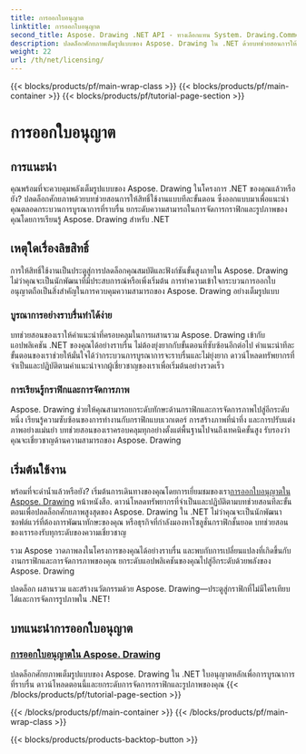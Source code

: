 ```yaml
---
title: การออกใบอนุญาต
linktitle: การออกใบอนุญาต
second_title: Aspose. Drawing .NET API - ทางเลือกแทน System. Drawing.Common
description: ปลดล็อกศักยภาพเต็มรูปแบบของ Aspose. Drawing ใน .NET ด้วยบทช่วยสอนการให้สิทธิ์การใช้งานที่ราบรื่น บูรณาการได้อย่างง่ายดาย ยกระดับกราฟิก และจัดการภาพได้อย่างง่ายดาย
weight: 22
url: /th/net/licensing/
---
```


{{< blocks/products/pf/main-wrap-class >}}
{{< blocks/products/pf/main-container >}}
{{< blocks/products/pf/tutorial-page-section >}}

# การออกใบอนุญาต


## การแนะนำ

คุณพร้อมที่จะควบคุมพลังเต็มรูปแบบของ Aspose. Drawing ในโครงการ .NET ของคุณแล้วหรือยัง? ปลดล็อกศักยภาพด้วยบทช่วยสอนการให้สิทธิ์ใช้งานแบบทีละขั้นตอน ซึ่งออกแบบมาเพื่อแนะนำคุณตลอดกระบวนการบูรณาการที่ราบรื่น ยกระดับความสามารถในการจัดการกราฟิกและรูปภาพของคุณโดยการเรียนรู้ Aspose. Drawing สำหรับ .NET

## เหตุใดเรื่องลิขสิทธิ์

การให้สิทธิ์ใช้งานเป็นประตูสู่การปลดล็อกคุณสมบัติและฟังก์ชันขั้นสูงภายใน Aspose. Drawing ไม่ว่าคุณจะเป็นนักพัฒนาที่มีประสบการณ์หรือเพิ่งเริ่มต้น การทำความเข้าใจกระบวนการออกใบอนุญาตถือเป็นสิ่งสำคัญในการควบคุมความสามารถของ Aspose. Drawing อย่างเต็มรูปแบบ

### บูรณาการอย่างราบรื่นทำได้ง่าย

บทช่วยสอนของเราให้คำแนะนำที่ครอบคลุมในการผสานรวม Aspose. Drawing เข้ากับแอปพลิเคชัน .NET ของคุณได้อย่างราบรื่น ไม่ต้องยุ่งยากกับขั้นตอนที่ซับซ้อนอีกต่อไป คำแนะนำทีละขั้นตอนของเราช่วยให้มั่นใจได้ว่ากระบวนการบูรณาการจะราบรื่นและไม่ยุ่งยาก ดาวน์โหลดทรัพยากรที่จำเป็นและปฏิบัติตามคำแนะนำจากผู้เชี่ยวชาญของเราเพื่อเริ่มต้นอย่างรวดเร็ว

### การเรียนรู้กราฟิกและการจัดการภาพ

Aspose. Drawing ช่วยให้คุณสามารถยกระดับทักษะด้านกราฟิกและการจัดการภาพไปสู่อีกระดับหนึ่ง เรียนรู้ความซับซ้อนของการทำงานกับกราฟิกแบบเวกเตอร์ การสร้างภาพที่น่าทึ่ง และการปรับแต่งภาพอย่างแม่นยำ บทช่วยสอนของเราครอบคลุมทุกอย่างตั้งแต่พื้นฐานไปจนถึงเทคนิคขั้นสูง รับรองว่าคุณจะเชี่ยวชาญด้านความสามารถของ Aspose. Drawing

## เริ่มต้นใช้งาน

 พร้อมที่จะดำน้ำแล้วหรือยัง? เริ่มต้นการเดินทางของคุณโดยการเยี่ยมชมของเรา[การออกใบอนุญาตใน Aspose. Drawing](./licensing/) หน้าหนังสือ. ดาวน์โหลดทรัพยากรที่จำเป็นและปฏิบัติตามบทช่วยสอนทีละขั้นตอนเพื่อปลดล็อกศักยภาพสูงสุดของ Aspose. Drawing ใน .NET ไม่ว่าคุณจะเป็นนักพัฒนาซอฟต์แวร์ที่ต้องการพัฒนาทักษะของคุณ หรือธุรกิจที่กำลังมองหาโซลูชั่นกราฟิกชั้นยอด บทช่วยสอนของเรารองรับทุกระดับของความเชี่ยวชาญ

รวม Aspose วาดภาพลงในโครงการของคุณได้อย่างราบรื่น และพบกับการเปลี่ยนแปลงที่เกิดขึ้นกับงานกราฟิกและการจัดการภาพของคุณ ยกระดับแอปพลิเคชันของคุณไปสู่อีกระดับด้วยพลังของ Aspose. Drawing

ปลดล็อก ผสานรวม และสร้างนวัตกรรมด้วย Aspose. Drawing—ประตูสู่กราฟิกที่ไม่มีใครเทียบได้และการจัดการรูปภาพใน .NET!
## บทแนะนำการออกใบอนุญาต
### [การออกใบอนุญาตใน Aspose. Drawing](./licensing/)
ปลดล็อกศักยภาพเต็มรูปแบบของ Aspose. Drawing ใน .NET ใบอนุญาตหลักเพื่อการบูรณาการที่ราบรื่น ดาวน์โหลดตอนนี้และยกระดับการจัดการกราฟิกและรูปภาพของคุณ
{{< /blocks/products/pf/tutorial-page-section >}}

{{< /blocks/products/pf/main-container >}}
{{< /blocks/products/pf/main-wrap-class >}}

{{< blocks/products/products-backtop-button >}}
